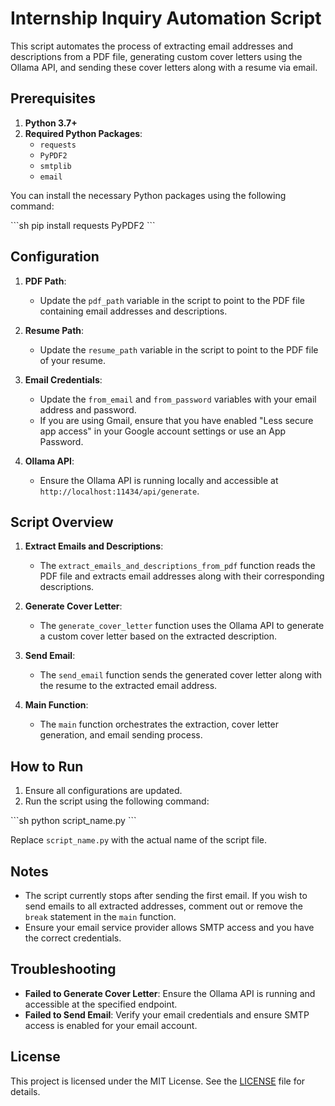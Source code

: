 # Internship Inquiry Automation Script

This script automates the process of extracting email addresses and descriptions from a PDF file, generating custom cover letters using the Ollama API, and sending these cover letters along with a resume via email. 

## Prerequisites

1. **Python 3.7+**
2. **Required Python Packages**:
    - `requests`
    - `PyPDF2`
    - `smtplib`
    - `email`

You can install the necessary Python packages using the following command:

\`\`\`sh
pip install requests PyPDF2
\`\`\`

## Configuration

1. **PDF Path**:
    - Update the `pdf_path` variable in the script to point to the PDF file containing email addresses and descriptions.

2. **Resume Path**:
    - Update the `resume_path` variable in the script to point to the PDF file of your resume.

3. **Email Credentials**:
    - Update the `from_email` and `from_password` variables with your email address and password. 
    - If you are using Gmail, ensure that you have enabled "Less secure app access" in your Google account settings or use an App Password.

4. **Ollama API**:
    - Ensure the Ollama API is running locally and accessible at `http://localhost:11434/api/generate`.

## Script Overview

1. **Extract Emails and Descriptions**:
    - The `extract_emails_and_descriptions_from_pdf` function reads the PDF file and extracts email addresses along with their corresponding descriptions.

2. **Generate Cover Letter**:
    - The `generate_cover_letter` function uses the Ollama API to generate a custom cover letter based on the extracted description.

3. **Send Email**:
    - The `send_email` function sends the generated cover letter along with the resume to the extracted email address.

4. **Main Function**:
    - The `main` function orchestrates the extraction, cover letter generation, and email sending process.

## How to Run

1. Ensure all configurations are updated.
2. Run the script using the following command:

\`\`\`sh
python script_name.py
\`\`\`

Replace `script_name.py` with the actual name of the script file.

## Notes

- The script currently stops after sending the first email. If you wish to send emails to all extracted addresses, comment out or remove the `break` statement in the `main` function.
- Ensure your email service provider allows SMTP access and you have the correct credentials.

## Troubleshooting

- **Failed to Generate Cover Letter**: Ensure the Ollama API is running and accessible at the specified endpoint.
- **Failed to Send Email**: Verify your email credentials and ensure SMTP access is enabled for your email account.

## License

This project is licensed under the MIT License. See the [LICENSE](LICENSE) file for details.